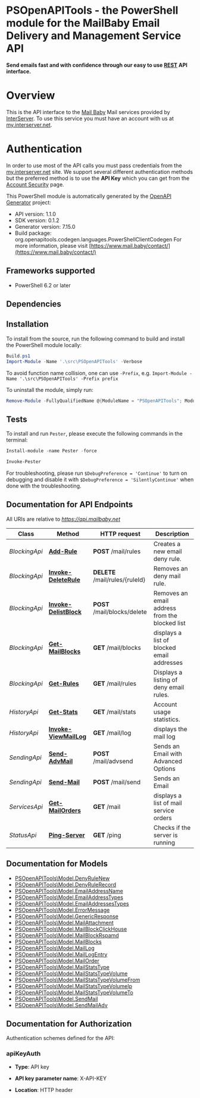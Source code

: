 # PSOpenAPITools - the PowerShell module for the MailBaby Email Delivery and Management Service API

**Send emails fast and with confidence through our easy to use [REST](https://en.wikipedia.org/wiki/Representational_state_transfer) API interface.**
# Overview
This is the API interface to the [Mail Baby](https//mail.baby/) Mail services provided by [InterServer](https://www.interserver.net). To use this service you must have an account with us at [my.interserver.net](https://my.interserver.net).
# Authentication
In order to use most of the API calls you must pass credentials from the [my.interserver.net](https://my.interserver.net/) site.
We support several different authentication methods but the preferred method is to use the **API Key** which you can get from the [Account Security](https://my.interserver.net/account_security) page.


This PowerShell module is automatically generated by the [OpenAPI Generator](https://openapi-generator.tech) project:

- API version: 1.1.0
- SDK version: 0.1.2
- Generator version: 7.15.0
- Build package: org.openapitools.codegen.languages.PowerShellClientCodegen
    For more information, please visit [https://www.mail.baby/contact/](https://www.mail.baby/contact/)

<a id="frameworks-supported"></a>
## Frameworks supported
- PowerShell 6.2 or later

<a id="dependencies"></a>
## Dependencies

<a id="installation"></a>
## Installation


To install from the source, run the following command to build and install the PowerShell module locally:
```powershell
Build.ps1
Import-Module -Name '.\src\PSOpenAPITools' -Verbose
```

To avoid function name collision, one can use `-Prefix`, e.g. `Import-Module -Name '.\src\PSOpenAPITools' -Prefix prefix`

To uninstall the module, simply run:
```powershell
Remove-Module -FullyQualifiedName @{ModuleName = "PSOpenAPITools"; ModuleVersion = "0.1.2"}
```

<a id="tests"></a>
## Tests

To install and run `Pester`, please execute the following commands in the terminal:

```powershell
Install-module -name Pester -force

Invoke-Pester
```

For troubleshooting, please run `$DebugPreference = 'Continue'` to turn on debugging and disable it with `$DebugPreference = 'SilentlyContinue'` when done with the troubleshooting.

## Documentation for API Endpoints

All URIs are relative to *https://api.mailbaby.net*

Class | Method | HTTP request | Description
------------ | ------------- | ------------- | -------------
*BlockingApi* | [**Add-Rule**](docs/BlockingApi.md#Add-Rule) | **POST** /mail/rules | Creates a new email deny rule.
*BlockingApi* | [**Invoke-DeleteRule**](docs/BlockingApi.md#Invoke-DeleteRule) | **DELETE** /mail/rules/{ruleId} | Removes an deny mail rule.
*BlockingApi* | [**Invoke-DelistBlock**](docs/BlockingApi.md#Invoke-DelistBlock) | **POST** /mail/blocks/delete | Removes an email address from the blocked list
*BlockingApi* | [**Get-MailBlocks**](docs/BlockingApi.md#Get-MailBlocks) | **GET** /mail/blocks | displays a list of blocked email addresses
*BlockingApi* | [**Get-Rules**](docs/BlockingApi.md#Get-Rules) | **GET** /mail/rules | Displays a listing of deny email rules.
*HistoryApi* | [**Get-Stats**](docs/HistoryApi.md#Get-Stats) | **GET** /mail/stats | Account usage statistics.
*HistoryApi* | [**Invoke-ViewMailLog**](docs/HistoryApi.md#Invoke-ViewMailLog) | **GET** /mail/log | displays the mail log
*SendingApi* | [**Send-AdvMail**](docs/SendingApi.md#Send-AdvMail) | **POST** /mail/advsend | Sends an Email with Advanced Options
*SendingApi* | [**Send-Mail**](docs/SendingApi.md#Send-Mail) | **POST** /mail/send | Sends an Email
*ServicesApi* | [**Get-MailOrders**](docs/ServicesApi.md#Get-MailOrders) | **GET** /mail | displays a list of mail service orders
*StatusApi* | [**Ping-Server**](docs/StatusApi.md#Ping-Server) | **GET** /ping | Checks if the server is running


## Documentation for Models

 - [PSOpenAPITools\Model.DenyRuleNew](docs/DenyRuleNew.md)
 - [PSOpenAPITools\Model.DenyRuleRecord](docs/DenyRuleRecord.md)
 - [PSOpenAPITools\Model.EmailAddressName](docs/EmailAddressName.md)
 - [PSOpenAPITools\Model.EmailAddressTypes](docs/EmailAddressTypes.md)
 - [PSOpenAPITools\Model.EmailAddressesTypes](docs/EmailAddressesTypes.md)
 - [PSOpenAPITools\Model.ErrorMessage](docs/ErrorMessage.md)
 - [PSOpenAPITools\Model.GenericResponse](docs/GenericResponse.md)
 - [PSOpenAPITools\Model.MailAttachment](docs/MailAttachment.md)
 - [PSOpenAPITools\Model.MailBlockClickHouse](docs/MailBlockClickHouse.md)
 - [PSOpenAPITools\Model.MailBlockRspamd](docs/MailBlockRspamd.md)
 - [PSOpenAPITools\Model.MailBlocks](docs/MailBlocks.md)
 - [PSOpenAPITools\Model.MailLog](docs/MailLog.md)
 - [PSOpenAPITools\Model.MailLogEntry](docs/MailLogEntry.md)
 - [PSOpenAPITools\Model.MailOrder](docs/MailOrder.md)
 - [PSOpenAPITools\Model.MailStatsType](docs/MailStatsType.md)
 - [PSOpenAPITools\Model.MailStatsTypeVolume](docs/MailStatsTypeVolume.md)
 - [PSOpenAPITools\Model.MailStatsTypeVolumeFrom](docs/MailStatsTypeVolumeFrom.md)
 - [PSOpenAPITools\Model.MailStatsTypeVolumeIp](docs/MailStatsTypeVolumeIp.md)
 - [PSOpenAPITools\Model.MailStatsTypeVolumeTo](docs/MailStatsTypeVolumeTo.md)
 - [PSOpenAPITools\Model.SendMail](docs/SendMail.md)
 - [PSOpenAPITools\Model.SendMailAdv](docs/SendMailAdv.md)


<a id="documentation-for-authorization"></a>
## Documentation for Authorization


Authentication schemes defined for the API:
<a id="apiKeyAuth"></a>
### apiKeyAuth

- **Type**: API key

- **API key parameter name**: X-API-KEY
- **Location**: HTTP header

